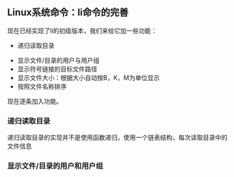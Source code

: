 ## Linux系统命令：li命令的完善

现在已经实现了li的初级版本，我们来给它加一些功能：

- 递归读取目录

* 显示文件/目录的用户与用户组
* 显示符号链接的目标文件路径
* 显示文件大小：根据大小自动按B，K，M为单位显示
* 按照文件名称排序

现在逐条加入功能。

### 递归读取目录

递归读取目录的实现并不是使用函数递归，使用一个链表结构，每次读取目录中的文件信息



### 显示文件/目录的用户和用户组

